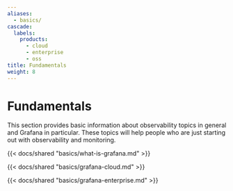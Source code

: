 ```yaml
---
aliases:
  - basics/
cascade:
  labels:
    products:
      - cloud
      - enterprise
      - oss
title: Fundamentals
weight: 8
---
```


# Fundamentals

This section provides basic information about observability topics in general and Grafana in particular. These topics will help people who are just starting out with observability and monitoring.

{{< docs/shared "basics/what-is-grafana.md" >}}

{{< docs/shared "basics/grafana-cloud.md" >}}

{{< docs/shared "basics/grafana-enterprise.md" >}}
